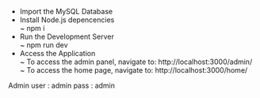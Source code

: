 - Import the MySQL Database
- Install Node.js depencencies </br>
  ~ npm i
- Run the Development Server</br>
  ~ npm run dev
- Access the Application</br>
  ~ To access the admin panel, navigate to: http://localhost:3000/admin/ </br>
  ~ To access the home page, navigate to: http://localhost:3000/home/

Admin
user : admin
pass : admin
